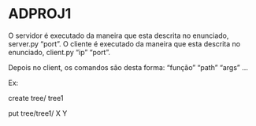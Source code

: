 # ADPROJ1

O servidor é executado da maneira que esta descrita no enunciado, server.py “port”.
O cliente é executado da maneira que esta descrita no enunciado, client.py “ip” “port”.

Depois no client, os comandos são desta forma:
“função” “path” “args” …

Ex:

create tree/ tree1

put tree/tree1/ X Y
